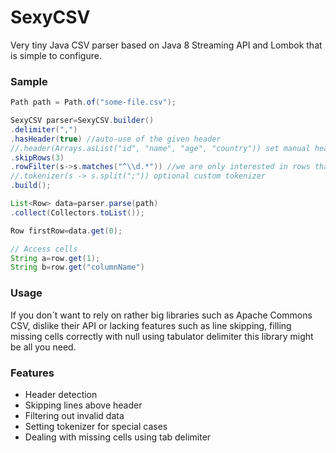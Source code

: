 # SexyCSV

Very tiny Java CSV parser based on Java 8 Streaming API and Lombok that is simple to configure.

### Sample

```java
Path path = Path.of("some-file.csv");

SexyCSV parser=SexyCSV.builder()
.delimiter(",")
.hasHeader(true) //auto-use of the given header
//.header(Arrays.asList("id", "name", "age", "country")) set manual headers
.skipRows(3)
.rowFilter(s->s.matches("^\\d.*")) //we are only interested in rows that start with a number
//.tokenizer(s -> s.split(";")) optional custom tokenizer
.build();

List<Row> data=parser.parse(path)
.collect(Collectors.toList());

Row firstRow=data.get(0);

// Access cells
String a=row.get(1);
String b=row.get("columnName")


```

### Usage

If you don´t want to rely on rather big libraries such as Apache Commons CSV, dislike their API or lacking features such
as line skipping, filling missing cells correctly with null using tabulator delimiter this library might be all you
need.

### Features

- Header detection
- Skipping lines above header
- Filtering out invalid data
- Setting tokenizer for special cases
- Dealing with missing cells using tab delimiter



